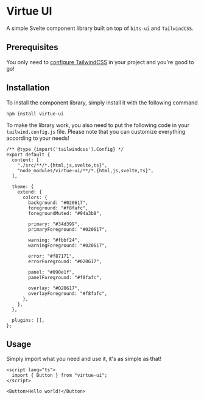 # Virtue UI

A simple Svelte component library built on top of `bits-ui` and `TailwindCSS`.

## Prerequisites

You only need to [configure TailwindCSS](https://tailwindcss.com/docs/guides/sveltekit) in your project and you're good to go!

## Installation

To install the component library, simply install it with the following command

```
npm install virtue-ui
```

To make the library work, you also need to put the following code in your `tailwind.config.js` file. Please note that you can customize everything according to your needs!

```
/** @type {import('tailwindcss').Config} */
export default {
  content: [
    "./src/**/*.{html,js,svelte,ts}",
    "node_modules/virtue-ui/**/*.{html,js,svelte,ts}",
  ],

  theme: {
    extend: {
      colors: {
        background: "#020617",
        foreground: "#f8fafc",
        foregroundMuted: "#94a3b8",

        primary: "#34d399",
        primaryForeground: "#020617",

        warning: "#fbbf24",
        warningForeground: "#020617",

        error: "#f87171",
        errorForeground: "#020617",

        panel: "#090e1f",
        panelForeground: "#f8fafc",

        overlay: "#020617",
        overlayForeground: "#f8fafc",
      },
    },
  },

  plugins: [],
};
```

## Usage

Simply import what you need and use it, it's as simple as that!

```
<script lang="ts">
  import { Button } from "virtue-ui";
</script>

<Button>Hello world!</Button>
```

